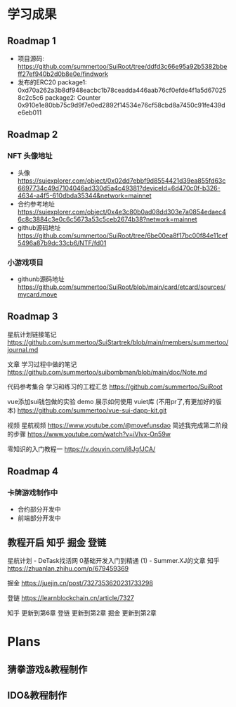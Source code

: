 # 学习成果

## Roadmap  1  
- 项目源码: https://github.com/summertoo/SuiRoot/tree/ddfd3c66e95a92b5382bbeff27ef940b2d0b8e0e/findwork
- 发布的ERC20
package1: 0xd70a262a3b8df948eacbc1b78ceadda446aab76cf0efde4f1a5d670258c2c5c6
package2: Counter 0x910e1e80bb75c9d9f7e0ed2892f14534e76cf58cbd8a7450c91fe439de6eb011

## Roadmap  2  

### NFT 头像地址
* 头像
https://suiexplorer.com/object/0x02dd7ebbf9d8554421d39ea855fd63c6697734c49d7104046ad330d5a4c49381?deviceId=6d470c0f-b326-4634-a4f5-610dbda35344&network=mainnet
* 合约参考地址
https://suiexplorer.com/object/0x4e3c80b0ad08dd303e7a0854edaec46c8c3884c3e0c6c5673a53c5ceb2674b38?network=mainnet
* github源码地址
https://github.com/summertoo/SuiRoot/tree/6be00ea8f17bc00f84e11cef5496a87b9dc33cb6/NTF/fd01

### 小游戏项目
* githunb源码地址
https://github.com/summertoo/SuiRoot/blob/main/card/etcard/sources/mycard.move


## Roadmap  3  

星航计划链接笔记
https://github.com/summertoo/SuiStartrek/blob/main/members/summertoo/journal.md

文章
学习过程中做的笔记
https://github.com/summertoo/suibombman/blob/main/doc/Note.md

代码参考集合
学习和练习的工程汇总
https://github.com/summertoo/SuiRoot

vue添加sui钱包做的实验 demo 展示如何使用 vuiet库 (不用pr了,有更加好的版本)
https://github.com/summertoo/vue-sui-dapp-kit.git

视频
星航视频 https://www.youtube.com/@movefunsdao
简述我完成第二阶段的步骤
https://www.youtube.com/watch?v=iVlvx-On59w

零知识的入门教程一
https://v.douyin.com/i8JgfJCA/

## Roadmap  4  
### 卡牌游戏制作中
* 合约部分开发中
* 前端部分开发中

## 教程开启 知乎 掘金 登链

星航计划 - DeTask找活网 0基础开发入门到精通 (1) - Summer.XJ的文章
知乎
https://zhuanlan.zhihu.com/p/679459369

掘金
https://juejin.cn/post/7327353620231733298

登链
https://learnblockchain.cn/article/7327


知乎 更新到第6章
登链 更新到第2章
掘金 更新到第2章

# Plans

## 猜拳游戏&教程制作
## IDO&教程制作
